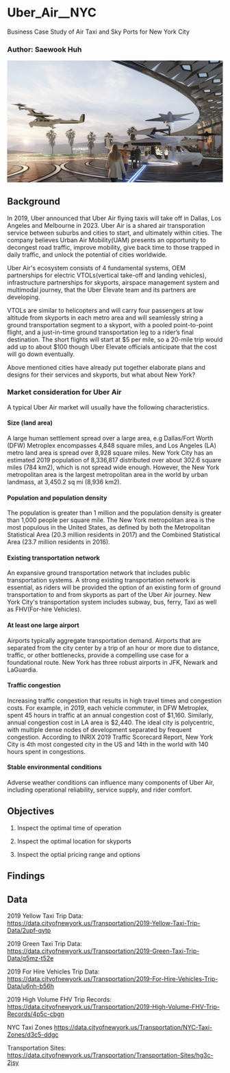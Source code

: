 # Uber_Air__NYC
Business Case Study of Air Taxi and Sky Ports for New York City

### Author: Saewook Huh

![Uber Air Image](/img/190216_190529_entry_jpg.jpg)

## Background

In 2019, Uber announced that Uber Air flying taxis will take off in Dallas, Los Angeles and Melbourne in 2023. Uber Air is a shared air transporation service between suburbs and cities to start, and ultimately within cities. The company believes Urban Air Mobility(UAM) presents an opportunity to decongest road traffic, improve mobility, give back time to those trapped in daily traffic, and unlock the potential of cities worldwide.

Uber Air's ecosystem consists of 4 fundamental systems, OEM partnerships for electric VTOLs(vertical take-off and landing vehicles), infrastructure partnerships for skyports, airspace management system and multimodal journey, that the Uber Elevate team and its partners are developing.

VTOLs are similar to helicopters and will carry four passengers at low altitude from skyports in each metro area and will seamlessly string a ground transportation segment to a skyport, with a pooled point-to-point flight, and a just-in-time ground transportation leg to a rider’s final destination. The short flights will start at $5 per mile, so a 20-mile trip would add up to about $100 though Uber Elevate officials anticipate that the cost will go down eventually. 

Above mentioned cities have already put together elaborate plans and designs for their services and skyports, but what about New York?


### Market consideration for Uber Air

A typical Uber Air market will usually have the following characteristics.

#### Size (land area)

A large human settlement spread over a large area, e.g Dallas/Fort Worth (DFW) Metroplex encompasses 4,848 square miles, and Los Angeles (LA) metro land area is spread over 8,928 square miles. New York City has an estimated 2019 population of 8,336,817 distributed over about 302.6 square miles (784 km2), which is not spread wide enough. However, the New York metropolitan area is the largest metropolitan area in the world by urban landmass, at 3,450.2 sq mi (8,936 km2).

#### Population and population density

The population is greater than 1 million and the population density is greater than 1,000 people per square mile. The New York metropolitan area is the most populous in the United States, as defined by both the Metropolitan Statistical Area (20.3 million residents in 2017) and the Combined Statistical Area (23.7 million residents in 2016).

#### Existing transportation network

An expansive ground transportation network that includes public transportation systems. A strong existing transportation network is essential, as riders will be provided the option of an existing form of ground transportation to and from skyports as part of the Uber Air journey. New York City's transportation system includes subway, bus, ferry, Taxi as well as FHV(For-hire Vehicles). 

#### At least one large airport

Airports typically aggregate transportation demand. Airports that are separated from the city center by a trip of an hour or more due to distance, traffic, or other bottlenecks, provide a compelling use case for a foundational route. New York has three robust airports in JFK, Newark and LaGuardia.

#### Traffic congestion

Increasing traffic congestion that results in high travel times and congestion costs. For example, in 2019, each vehicle commuter, in DFW Metroplex, spent 45 hours in traffic at an annual congestion cost of $1,160. Similarly, annual congestion cost in LA area is $2,440. The ideal city is polycentric, with multiple dense nodes of development separated by frequent congestion. According to INRIX 2019 Traffic Scorecard Report, New York City is 4th most congested city in the US and 14th in the world with 140 hours spent in congestions.

#### Stable environmental conditions

Adverse weather conditions can influence many components of Uber Air, including operational reliability, service supply, and rider comfort.


## Objectives

1. Inspect the optimal time of operation

2. Inspect the optimal location for skyports

3. Inspect the optial pricing range and options


## Findings



## Data

2019 Yellow Taxi Trip Data:
https://data.cityofnewyork.us/Transportation/2019-Yellow-Taxi-Trip-Data/2upf-qytp

2019 Green Taxi Trip Data:
https://data.cityofnewyork.us/Transportation/2019-Green-Taxi-Trip-Data/q5mz-t52e

2019 For Hire Vehicles Trip Data:
https://data.cityofnewyork.us/Transportation/2019-For-Hire-Vehicles-Trip-Data/u6nh-b56h

2019 High Volume FHV Trip Records:
https://data.cityofnewyork.us/Transportation/2019-High-Volume-FHV-Trip-Records/4p5c-cbgn

NYC Taxi Zones
https://data.cityofnewyork.us/Transportation/NYC-Taxi-Zones/d3c5-ddgc

Transportation Sites:
https://data.cityofnewyork.us/Transportation/Transportation-Sites/hg3c-2jsy
